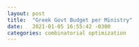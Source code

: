 ```yaml
---
layout: post
title:  "Greek Govt Budget per Ministry"
date:   2021-01-05 16:55:42 -0300
categories: combinatorial optimization
---
```

<script src="//code.jquery.com/jquery.js"></script>
<style>

.node {
  stroke: #fff;
  stroke-width: 1.5px;
}

.link {
  stroke: #999;
  stroke-opacity: .6;
}

</style>


<script src="//d3js.org/d3.v4.js"></script>
<script src="https://d3js.org/d3-scale-chromatic.v1.min.js"></script>
<script src="../../../../../../scripts/bar_chart.js"></script>
<script src="../../../../../../scripts/pie.js"></script>
